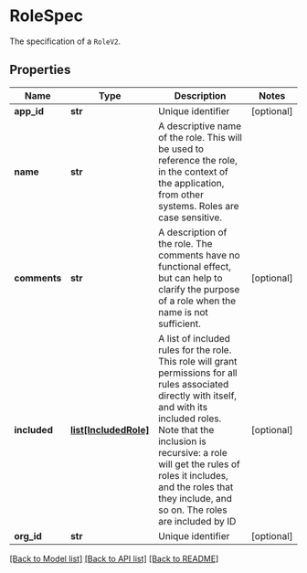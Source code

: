 # RoleSpec

The specification of a `RoleV2`.
## Properties
Name | Type | Description | Notes
------------ | ------------- | ------------- | -------------
**app_id** | **str** | Unique identifier | [optional] 
**name** | **str** | A descriptive name of the role. This will be used to reference the role, in the context of the application, from other systems. Roles are case sensitive.  | 
**comments** | **str** | A description of the role. The comments have no functional effect, but can help to clarify the purpose of a role when the name is not sufficient.  | [optional] 
**included** | [**list[IncludedRole]**](IncludedRole.md) | A list of included rules for the role. This role will grant permissions for all rules associated directly with itself, and with its included roles. Note that the inclusion is recursive: a role will get the rules of roles it includes, and the roles that they include, and so on. The roles are included by ID  | [optional] 
**org_id** | **str** | Unique identifier | [optional] 

[[Back to Model list]](../README.md#documentation-for-models) [[Back to API list]](../README.md#documentation-for-api-endpoints) [[Back to README]](../README.md)


